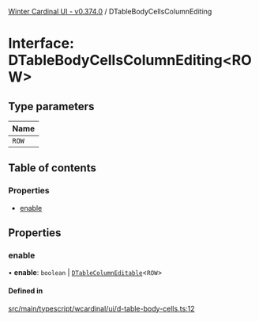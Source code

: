 [Winter Cardinal UI - v0.374.0](../index.md) / DTableBodyCellsColumnEditing

# Interface: DTableBodyCellsColumnEditing\<ROW\>

## Type parameters

| Name |
| :------ |
| `ROW` |

## Table of contents

### Properties

- [enable](DTableBodyCellsColumnEditing.md#enable)

## Properties

### enable

• **enable**: `boolean` \| [`DTableColumnEditable`](../index.md#dtablecolumneditable)\<`ROW`\>

#### Defined in

[src/main/typescript/wcardinal/ui/d-table-body-cells.ts:12](https://github.com/winter-cardinal/winter-cardinal-ui/blob/v0.310.1/src/main/typescript/wcardinal/ui/d-table-body-cells.ts#L12)
